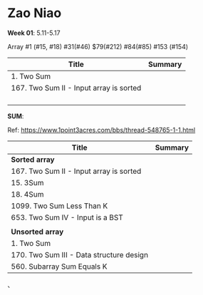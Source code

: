 # Zao Niao

**Week 01**: 5.11-5.17 

Array #1 (#15, #18) #31(#46) $79(#212) #84(#85) #153 (#154)



| Title                                   | Summary |
| --------------------------------------- | :-----: |
| 1. Two Sum                              |         |
| 167. Two Sum II - Input array is sorted |         |
|                                         |         |
|                                         |         |
|                                         |         |
|                                         |         |

**SUM**:

Ref: https://www.1point3acres.com/bbs/thread-548765-1-1.html

| Title                                    | Summary |
| ---------------------------------------- | :-----: |
| **Sorted array**                         |         |
| 167. Two Sum II - Input array is sorted  |         |
| 15. 3Sum                                 |         |
| 18. 4Sum                                 |         |
| 1099. Two Sum Less Than K                |         |
| 653. Two Sum IV - Input is a BST         |         |
|                                          |         |
| **Unsorted array**                       |         |
| 1. Two Sum                               |         |
| 170. Two Sum III - Data structure design |         |
| 560. Subarray Sum Equals K               |         |



、



